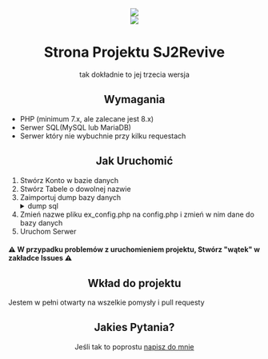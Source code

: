 <div align="center">
<img src="https://github.com/user-attachments/assets/a86fa24e-4818-48b8-a3dd-dc28b0e64c45"/>
<br>
<img src="https://img.shields.io/github/last-commit/SJ2Revive/sj2revive-web-v3"/>
</div>
<h1 align="center"> Strona Projektu SJ2Revive </h1>
<p align="center">tak dokładnie to jej trzecia wersja</p>
<h2 align="center"> Wymagania </h2> 
<ul>
  <li>PHP (minimum 7.x, ale zalecane jest 8.x)</li>
  <li>Serwer SQL(MySQL lub MariaDB)</li>
  <li>Serwer który nie wybuchnie przy kilku requestach</li>
</ul>
<h2 align="center"> Jak Uruchomić </h2>
<ol>
  <li>Stwórz Konto w bazie danych</li>
  <li>Stwórz Tabele o dowolnej nazwie</li>
  <li>Zaimportuj dump bazy danych</li>
  <details>
    <summary>dump sql</summary>
    <code>CREATE TABLE `articles` (
    `Nazwa` text COLLATE utf8mb4_general_ci NOT NULL,
    `Zawartosc` text COLLATE utf8mb4_general_ci NOT NULL,
    `Date` text COLLATE utf8mb4_general_ci NOT NULL,
    `id` int NOT NULL
    ) ENGINE=InnoDB DEFAULT CHARSET=utf8mb4 COLLATE=utf8mb4_general_ci;
    CREATE TABLE `art_comments` (
    `id` int NOT NULL,
    `sender` text NOT NULL,
    `content` text NOT NULL,
    `date` text NOT NULL
    ) ENGINE=InnoDB DEFAULT CHARSET=utf8mb3;
    CREATE TABLE `mods` (
    `id` int NOT NULL,
    `name` text COLLATE utf8mb4_general_ci NOT NULL,
    `shortdesc` text COLLATE utf8mb4_general_ci NOT NULL,
    `description` text COLLATE utf8mb4_general_ci NOT NULL,
    `filename` text COLLATE utf8mb4_general_ci NOT NULL
    ) ENGINE=InnoDB DEFAULT CHARSET=utf8mb4 COLLATE=utf8mb4_general_ci;
    CREATE TABLE `shoutbox` (
    `author` text NOT NULL,
    `content` text NOT NULL
    ) ENGINE=InnoDB DEFAULT CHARSET=utf8mb3;
    CREATE TABLE `permissions` (
    `id` int NOT NULL,
    `permname` text COLLATE utf8mb4_general_ci NOT NULL
    ) ENGINE=InnoDB DEFAULT CHARSET=utf8mb4 COLLATE=utf8mb4_general_ci;
  CREATE TABLE `users` (
    `id` int NOT NULL,
    `username` text COLLATE utf8mb4_general_ci NOT NULL,
    `password` text COLLATE utf8mb4_general_ci NOT NULL
  ) ENGINE=InnoDB DEFAULT CHARSET=utf8mb4 COLLATE=utf8mb4_general_ci;
  </code>
  </details>
  <li>Zmień nazwe pliku ex_config.php na config.php i zmień w nim dane do bazy danych</li>
  <li>Uruchom Serwer</li>
</ol>
<h4>⚠ W przypadku problemów z uruchomieniem projektu, Stwórz "wątek" w zakładce Issues ⚠</h4>

<h2 align="center"> Wkład do projektu </h2>
  Jestem w pełni otwarty na wszelkie pomysły i pull requesty

<h2 align="center"> Jakies Pytania? </h2>
  <p align="center">Jeśli tak to poprostu <a href="mailto:zrd@zrd.ovh">napisz do mnie</a></p>
